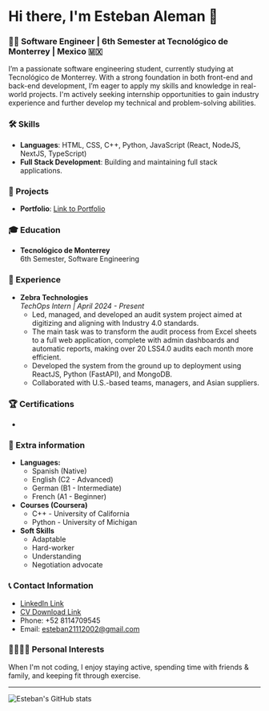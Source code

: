 # Hi there, I'm Esteban Aleman 👋

### 👨‍💻 Software Engineer | 6th Semester at Tecnológico de Monterrey | Mexico 🇲🇽

I’m a passionate software engineering student, currently studying at Tecnológico de Monterrey. With a strong foundation in both front-end and back-end development, I’m eager to apply my skills and knowledge in real-world projects. I'm actively seeking internship opportunities to gain industry experience and further develop my technical and problem-solving abilities.

### 🛠️ Skills
- **Languages**: HTML, CSS, C++, Python, JavaScript (React, NodeJS, NextJS, TypeScript)
- **Full Stack Development**: Building and maintaining full stack applications.
  
### 📂 Projects
- **Portfolio**: [Link to Portfolio](#)
  
### 🎓 Education
- **Tecnológico de Monterrey**  
  6th Semester, Software Engineering

### 💼 Experience
- **Zebra Technologies**  
  _TechOps Intern | April 2024 - Present_  
    - Led, managed, and developed an audit system project aimed at digitizing and aligning with Industry 4.0 standards.
    - The main task was to transform the audit process from Excel sheets to a full web application, complete with admin dashboards and automatic reports, making over 20 LSS4.0 audits each month more efficient.
    - Developed the system from the ground up to deployment using ReactJS, Python (FastAPI), and MongoDB.
    - Collaborated with U.S.-based teams, managers, and Asian suppliers.
  
### 🏆 Certifications
- 

### 👤 Extra information

- **Languages:**
  - Spanish (Native)
  - English (C2 - Advanced)
  - German (B1 - Intermediate)
  - French (A1 - Beginner)
- **Courses (Coursera)**
  - C++ - University of California
  - Python - University of Michigan
- **Soft Skills**
  - Adaptable
  - Hard-worker
  - Understanding
  - Negotiation advocate

### 📞 Contact Information
- [LinkedIn Link](https://www.linkedin.com/in/estebanaleman21/)
- [CV Download Link](#)
- Phone: +52 8114709545
- Email: esteban21112002@gmail.com

### 👨‍👩‍👧‍👦 Personal Interests
When I'm not coding, I enjoy staying active, spending time with friends & family, and keeping fit through exercise.

---

![Esteban's GitHub stats](https://github-readme-stats.vercel.app/api?username=EstebanAleman21&show_icons=true&theme=radical)
